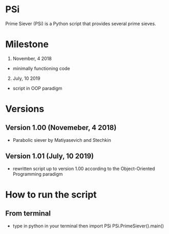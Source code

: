 # PSi

Prime Siever (PSi) is a Python script that provides several prime sieves.

# Milestone

1. November, 4 2018
  - minimally functioning code
2. July, 10 2019
  - script in OOP paradigm
 
# Versions

## Version 1.00 (Novemeber, 4 2018)
- Parabolic siever by Matiyasevich and Stechkin
## Version 1.01 (July, 10 2019)
- rewritten script up to version 1.00 according to the Object-Oriented Programming paradigm

# How to run the script
## From terminal
- type in python in your terminal then
import PSi
PSi.PrimeSiever().main()
